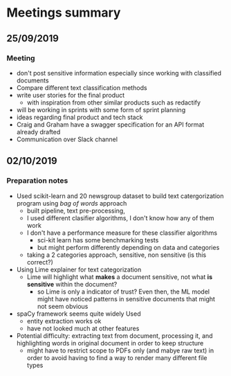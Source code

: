 # Meetings summary

## 25/09/2019

### Meeting

* don't post sensitive information especially since working with classified documents
* Compare different text classification methods
* write user stories for the final product
  * with inspiration from other similar products such as redactify
* will be working in sprints with some form of sprint planning
* ideas regarding final product and tech stack
* Craig and Graham have a swagger specification for an API format already drafted
* Communication over Slack channel

## 02/10/2019

### Preparation notes

* Used scikit-learn and 20 newsgroup dataset to build text catergorization program using *bag of words* approach
  * built pipeline, text pre-processing,
  * I used different clasifier algorithms, I don't know how any of them work
  * I don't have a performance measure for these classifier algorithms
    * sci-kit learn has some benchmarking tests
    * but might perform differently depending on data and categories
  * taking a 2 categories approach, sensitive, non sensitive (is this correct?)
* Using Lime explainer for text categorization
  * Lime will highlight what **makes** a document sensitive, not what **is sensitive** within the document?
    * so Lime is only a indicator of trust? Even then, the ML model might have noticed patterns in sensitive documents that might not seem obvious
* spaCy framework seems quite widely Used
  * entity extraction works ok
  * have not looked much at other features
* Potential difficulty: extracting text from document, processing it, and highlighting words in original document in order to keep structure
  * might have to restrict scope to PDFs only (and mabye raw text) in order to avoid having to find a way to render many different file types
